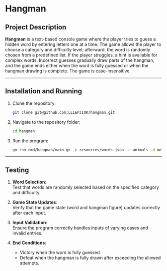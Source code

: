 # Hangman

## Project Description

**Hangman** is a text-based console game where the player tries to guess a hidden word by entering letters one at a time. The game allows the player to choose a category and difficulty level; afterward, the word is randomly chosen from a predefined list. If the player struggles, a hint is available for complex words. Incorrect guesses gradually draw parts of the hangman, and the game ends either when the word is fully guessed or when the hangman drawing is complete. The game is case-insensitive.

---

## Installation and Running

1. Clone the repository:
   ```bash
   git clone git@github.com:LLIEPJIOK/hangman.git
   ```
2. Navigate to the repository folder:
   ```bash
   cd hangman
   ```
3. Run the program:
   ```bash
   go run cmd/hangman/main.go -p resources/words.json -c animals -d medium
   ```

---

## Testing

1. **Word Selection**:  
   Test that words are randomly selected based on the specified category and difficulty.

2. **Game State Updates**:  
   Verify that the game state (word and hangman figure) updates correctly after each input.

3. **Input Validation**:  
   Ensure the program correctly handles inputs of varying cases and invalid entries.

4. **End Conditions**:
   - Victory when the word is fully guessed.
   - Defeat when the hangman is fully drawn after exceeding the allowed attempts.
